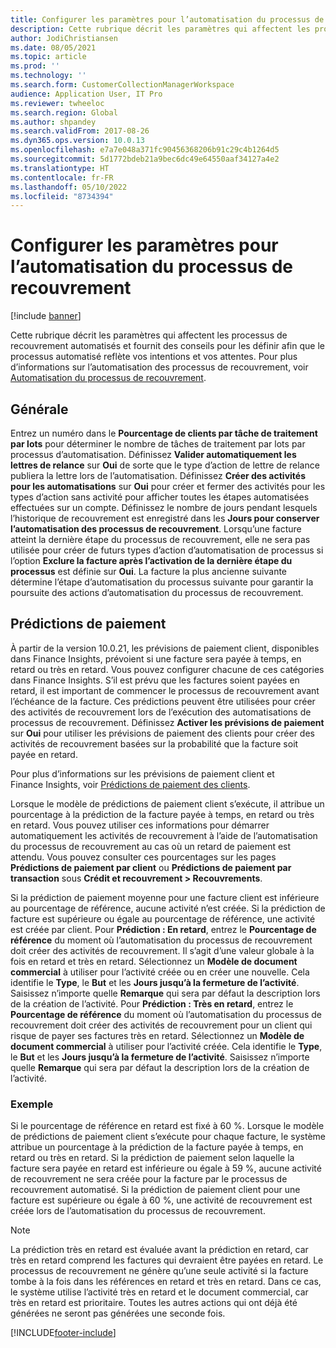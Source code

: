 ```yaml
---
title: Configurer les paramètres pour l’automatisation du processus de recouvrement
description: Cette rubrique décrit les paramètres qui affectent les processus de recouvrement automatisés et fournit des conseils pour les définir afin que le processus automatisé reflète vos intentions et vos attentes.
author: JodiChristiansen
ms.date: 08/05/2021
ms.topic: article
ms.prod: ''
ms.technology: ''
ms.search.form: CustomerCollectionManagerWorkspace
audience: Application User, IT Pro
ms.reviewer: twheeloc
ms.search.region: Global
ms.author: shpandey
ms.search.validFrom: 2017-08-26
ms.dyn365.ops.version: 10.0.13
ms.openlocfilehash: e7a7e048a371fc90456368206b91c29c4b1264d5
ms.sourcegitcommit: 5d1772bdeb21a9bec6dc49e64550aaf34127a4e2
ms.translationtype: HT
ms.contentlocale: fr-FR
ms.lasthandoff: 05/10/2022
ms.locfileid: "8734394"
---
```

# <a name="configure-parameters-for-collection-process-automation"></a>Configurer les paramètres pour l’automatisation du processus de recouvrement

[!include [banner](../includes/banner.md)]

Cette rubrique décrit les paramètres qui affectent les processus de recouvrement automatisés et fournit des conseils pour les définir afin que le processus automatisé reflète vos intentions et vos attentes. Pour plus d’informations sur l’automatisation des processus de recouvrement, voir [Automatisation du processus de recouvrement](collections-process-automate.md).

## <a name="general"></a>Générale
Entrez un numéro dans le **Pourcentage de clients par tâche de traitement par lots** pour déterminer le nombre de tâches de traitement par lots par processus d’automatisation. Définissez **Valider automatiquement les lettres de relance** sur **Oui** de sorte que le type d’action de lettre de relance publiera la lettre lors de l’automatisation. Définissez **Créer des activités pour les automatisations** sur **Oui** pour créer et fermer des activités pour les types d’action sans activité pour afficher toutes les étapes automatisées effectuées sur un compte. Définissez le nombre de jours pendant lesquels l’historique de recouvrement est enregistré dans les **Jours pour conserver l’automatisation des processus de recouvrement**. Lorsqu’une facture atteint la dernière étape du processus de recouvrement, elle ne sera pas utilisée pour créer de futurs types d’action d’automatisation de processus si l’option **Exclure la facture après l’activation de la dernière étape du processus** est définie sur **Oui**. La facture la plus ancienne suivante détermine l’étape d’automatisation du processus suivante pour garantir la poursuite des actions d’automatisation du processus de recouvrement. 

## <a name="payment-predictions"></a>Prédictions de paiement
À partir de la version 10.0.21, les prévisions de paiement client, disponibles dans Finance Insights, prévoient si une facture sera payée à temps, en retard ou très en retard. Vous pouvez configurer chacune de ces catégories dans Finance Insights. S’il est prévu que les factures soient payées en retard, il est important de commencer le processus de recouvrement avant l’échéance de la facture. Ces prédictions peuvent être utilisées pour créer des activités de recouvrement lors de l’exécution des automatisations de processus de recouvrement. Définissez **Activer les prévisions de paiement** sur **Oui** pour utiliser les prévisions de paiement des clients pour créer des activités de recouvrement basées sur la probabilité que la facture soit payée en retard. 

Pour plus d’informations sur les prévisions de paiement client et Finance Insights, voir [Prédictions de paiement des clients](payment-insights-overview.md).

Lorsque le modèle de prédictions de paiement client s’exécute, il attribue un pourcentage à la prédiction de la facture payée à temps, en retard ou très en retard. Vous pouvez utiliser ces informations pour démarrer automatiquement les activités de recouvrement à l’aide de l’automatisation du processus de recouvrement au cas où un retard de paiement est attendu. Vous pouvez consulter ces pourcentages sur les pages **Prédictions de paiement par client** ou **Prédictions de paiement par transaction** sous **Crédit et recouvrement > Recouvrements**. 

Si la prédiction de paiement moyenne pour une facture client est inférieure au pourcentage de référence, aucune activité n’est créée. Si la prédiction de facture est supérieure ou égale au pourcentage de référence, une activité est créée par client. Pour **Prédiction : En retard**, entrez le **Pourcentage de référence** du moment où l’automatisation du processus de recouvrement doit créer des activités de recouvrement. Il s’agit d’une valeur globale à la fois en retard et très en retard. Sélectionnez un **Modèle de document commercial** à utiliser pour l’activité créée ou en créer une nouvelle. Cela identifie le **Type**, le **But** et les **Jours jusqu’à la fermeture de l’activité**. Saisissez n’importe quelle **Remarque** qui sera par défaut la description lors de la création de l’activité. Pour **Prédiction : Très en retard**, entrez le **Pourcentage de référence** du moment où l’automatisation du processus de recouvrement doit créer des activités de recouvrement pour un client qui risque de payer ses factures très en retard. Sélectionnez un **Modèle de document commercial** à utiliser pour l’activité créée. Cela identifie le **Type**, le **But** et les **Jours jusqu’à la fermeture de l’activité**. Saisissez n’importe quelle **Remarque** qui sera par défaut la description lors de la création de l’activité. 

### <a name="example"></a>Exemple
Si le pourcentage de référence en retard est fixé à 60 %. Lorsque le modèle de prédictions de paiement client s’exécute pour chaque facture, le système attribue un pourcentage à la prédiction de la facture payée à temps, en retard ou très en retard. Si la prédiction de paiement selon laquelle la facture sera payée en retard est inférieure ou égale à 59 %, aucune activité de recouvrement ne sera créée pour la facture par le processus de recouvrement automatisé. Si la prédiction de paiement client pour une facture est supérieure ou égale à 60 %, une activité de recouvrement est créée lors de l’automatisation du processus de recouvrement. 

> [!NOTE]
> La prédiction très en retard est évaluée avant la prédiction en retard, car très en retard comprend les factures qui devraient être payées en retard. Le processus de recouvrement ne génère qu’une seule activité si la facture tombe à la fois dans les références en retard et très en retard. Dans ce cas, le système utilise l’activité très en retard et le document commercial, car très en retard est prioritaire. Toutes les autres actions qui ont déjà été générées ne seront pas générées une seconde fois.

[!INCLUDE[footer-include](../../includes/footer-banner.md)]

